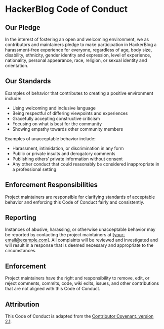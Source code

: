 # HackerBlog Code of Conduct

## Our Pledge
In the interest of fostering an open and welcoming environment, we as contributors and maintainers pledge to make participation in HackerBlog a harassment-free experience for everyone, regardless of age, body size, disability, ethnicity, gender identity and expression, level of experience, nationality, personal appearance, race, religion, or sexual identity and orientation.

## Our Standards
Examples of behavior that contributes to creating a positive environment include:

- Using welcoming and inclusive language
- Being respectful of differing viewpoints and experiences
- Gracefully accepting constructive criticism
- Focusing on what is best for the community
- Showing empathy towards other community members

Examples of unacceptable behavior include:

- Harassment, intimidation, or discrimination in any form
- Public or private insults and derogatory comments
- Publishing others’ private information without consent
- Any other conduct that could reasonably be considered inappropriate in a professional setting

## Enforcement Responsibilities
Project maintainers are responsible for clarifying standards of acceptable behavior and enforcing this Code of Conduct fairly and consistently.

## Reporting
Instances of abusive, harassing, or otherwise unacceptable behavior may be reported by contacting the project maintainers at [your-email@example.com]. All complaints will be reviewed and investigated and will result in a response that is deemed necessary and appropriate to the circumstances.

## Enforcement
Project maintainers have the right and responsibility to remove, edit, or reject comments, commits, code, wiki edits, issues, and other contributions that are not aligned with this Code of Conduct.  

## Attribution
This Code of Conduct is adapted from the [Contributor Covenant, version 2.1](https://www.contributor-covenant.org/version/2/1/code_of_conduct/).
